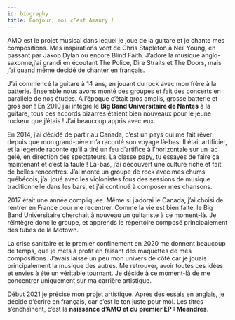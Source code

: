 ```yaml
---
id: biography
title: Bonjour, moi c’est Amaury !
---
```


AMO est le projet musical dans lequel je joue de la guitare et je chante mes
compositions. Mes inspirations vont de Chris Stapleton à Neil Young, en passant
par Jakob Dylan ou encore Blind Faith. J’adore la musique anglo-saxonne,j’ai
grandi en écoutant The Police, Dire Straits et The Doors, mais j’ai quand même
décidé de chanter en français.

J’ai commencé la guitare à 14 ans, en jouant du rock avec mon frère à la
batterie. Ensemble nous avons monté des groupes et fait des concerts en
parallèle de nos études. A l’époque c’était gros amplis, grosse batterie et gros
son ! En 2010 j’ai intégré le **Big Band Universitaire de Nantes** à la guitare,
tous ces accords bizarres étaient bien nouveaux pour le jeune rockeur que
j’étais ! J’ai beaucoup appris avec eux.

En 2014, j’ai décidé de partir au Canada, c’est un pays qui me fait rêver depuis
que mon grand-père m’a raconté son voyage là-bas. Il était artificier, et la
légende raconte qu’il a tiré un feu d’artifice à l’horizontale sur un lac gelé,
en direction des spectateurs. La classe papy, tu essayes de faire ça maintenant
et c’est la taule ! Là-bas, j’ai découvert une culture riche et fait de belles
rencontres. J’ai monté un groupe de rock avec mes chums québécois, j’ai joué
avec les violonistes fous des sessions de musique traditionnelle dans les bars,
et j’ai continué à composer mes chansons.

2017 était une année compliquée. Même si j’adorai le Canada, j’ai choisi de
rentrer en France pour me recentrer. Comme la vie est bien faite, le Big Band
Universitaire cherchait à nouveau un guitariste à ce moment-là. Je réintègre
donc le groupe, et apprends le répertoire composé principalement des tubes de la
Motown.

La crise sanitaire et le premier confinement en 2020 me donnent beaucoup de
temps, que je mets à profit en faisant des maquettes de mes compositions.
J’avais laissé un peu mon univers de côté car je jouais principalement la
musique des autres. Me retrouver, avoir toutes ces idées et envies à été un
véritable tournant. Je décide à ce moment-là de me concentrer uniquement sur ma
carrière artistique.

Début 2021 je précise mon projet artistique. Après des essais en anglais, je
décide d’écrire en français, car c’est le ton juste pour moi. Les titres
s’enchaînent, c’est la **naissance d’AMO et du premier EP : Méandres**.

